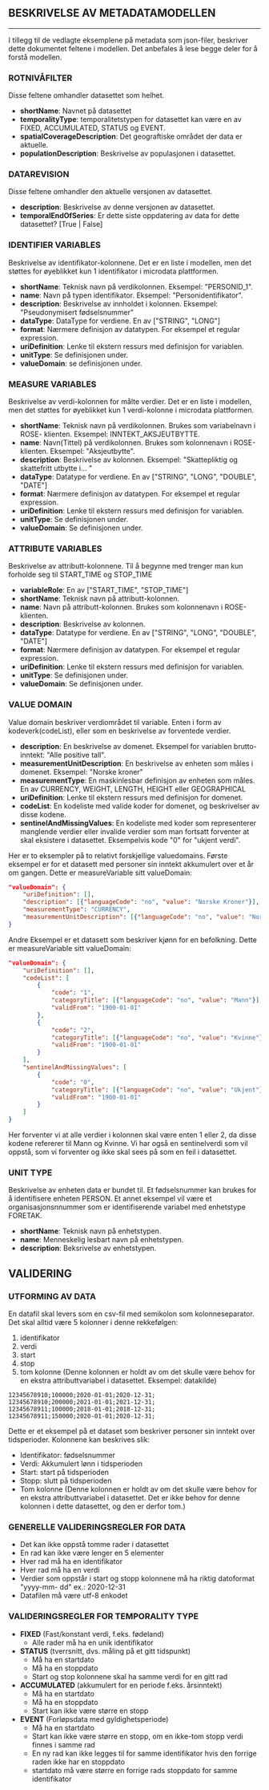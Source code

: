 ## BESKRIVELSE AV METADATAMODELLEN
_______
I tillegg til de vedlagte eksemplene på metadata som json-filer, beskriver dette dokumentet feltene i modellen. Det anbefales å lese begge deler for å forstå modellen.

### ROTNIVÅFILTER
Disse feltene omhandler datasettet som helhet.
* **shortName**: Navnet på datasettet
* **temporalityType**: temporalitetstypen for datasettet kan være en av FIXED, ACCUMULATED, STATUS og EVENT.
* **spatialCoverageDescription**: Det geograftiske området der data er aktuelle.
* **populationDescription**: Beskrivelse av populasjonen i datasettet.


### DATAREVISION
Disse feltene omhandler den aktuelle versjonen av datasettet.
* **description**: Beskrivelse av denne versjonen av datasettet.
* **temporalEndOfSeries**: Er dette siste oppdatering av data for dette datasettet? [True | False]

### IDENTIFIER VARIABLES
Beskrivelse av identifikator-kolonnene. Det er en liste i modellen, men det støttes for øyeblikket kun 1 identifikator i microdata plattformen.
* **shortName**: Teknisk navn på verdikolonnen. Eksempel: "PERSONID_1".
* **name**: Navn på typen identifikator. Eksempel: "Personidentifikator".
* **description**: Beskrivelse av innholdet i kolonnen. Eksempel: "Pseudonymisert fødselsnummer"
* **dataType**: DataType for verdiene. En av ["STRING", "LONG"]
* **format**: Nærmere definisjon av datatypen. For eksempel et regular expression.
* **uriDefinition**: Lenke til ekstern ressurs med definisjon for variablen.
* **unitType**: Se definisjonen under.
* **valueDomain**: se definisjonen under.

### MEASURE VARIABLES
Beskrivelse av verdi-kolonnen for målte verdier. Det er en liste i modellen, men det støttes for øyeblikket kun 1 verdi-kolonne i microdata plattformen.
* **shortName**: Teknisk navn på verdikolonnen. Brukes som variabelnavn i ROSE- klienten. Eksempel: INNTEKT_AKSJEUTBYTTE.
* **name**: Navn(Tittel) på verdikolonnen. Brukes som kolonnenavn i ROSE-klienten. Eksempel: "Aksjeutbytte".
* **description**: Beskrivelse av kolonnen. Eksempel: "Skattepliktig og skattefritt utbytte i... "
* **dataType**: Datatype for verdiene. En av ["STRING", "LONG", "DOUBLE", "DATE"]
* **format**: Nærmere definisjon av datatypen. For eksempel et regular expression.
* **uriDefinition**: Lenke til ekstern ressurs med definisjon for variablen.
* **unitType**: Se definisjonen under.
* **valueDomain**: Se definisjonen under.

### ATTRIBUTE VARIABLES
Beskrivelse av attributt-kolonnene. Til å begynne med trenger man kun forholde seg til START_TIME og STOP_TIME
* **variableRole**: En av ["START_TIME", "STOP_TIME"]
* **shortName**: Teknisk navn på attributt-kolonnen.
* **name**: Navn på attributt-kolonnen. Brukes som kolonnenavn i ROSE-klienten.
* **description**: Beskrivelse av kolonnen.
* **dataType**: Datatype for verdiene. En av ["STRING", "LONG", "DOUBLE", "DATE"]
* **format**: Nærmere definisjon av datatypen. For eksempel et regular expression.
* **uriDefinition**: Lenke til ekstern ressurs med definisjon for variablen.
* **unitType**: Se definisjonen under.
* **valueDomain**: Se definisjonen under.


### VALUE DOMAIN
Value domain beskriver verdiområdet til variable. Enten i form av kodeverk(codeList), eller som en beskrivelse av forventede verdier.
* **description**: En beskrivelse av domenet. Eksempel for variablen brutto-inntekt: "Alle positive tall".
* **measurementUnitDescription**: En beskrivelse av enheten som måles i domenet. Eksempel: "Norske kroner"
* **measurementType**: En maskinlesbar definisjon av enheten som måles. En av CURRENCY, WEIGHT, LENGTH, HEIGHT eller GEOGRAPHICAL
* **uriDefinition**: Lenke til ekstern ressurs med definisjon for domenet.
* **codeList**: En kodeliste med valide koder for domenet, og beskrivelser av disse kodene.
* **sentinelAndMissingValues**: En kodeliste med koder som representerer manglende
verdier eller invalide verdier som man fortsatt forventer at skal eksistere i datasettet. Eksempelvis kode "0" for "ukjent verdi".


Her er to eksempler på to relativt forskjellige valuedomains.
Første eksempel er for et datasett med personer sin inntekt akkumulert over et år om gangen. Dette er measureVariable sitt valueDomain:
```json
"valueDomain": {
    "uriDefinition": [],
    "description": [{"languageCode": "no", "value": "Norske Kroner"}],
    "measurementType": "CURRENCY",
    "measurementUnitDescription": [{"languageCode": "no", "value": "Norske Kroner"}]
}
```

Andre Eksempel er et datasett som beskriver kjønn for en befolkning. Dette er measureVariable sitt valueDomain:
```json
"valueDomain": {
    "uriDefinition": [],
    "codeList": [
        {
            "code": "1",
            "categoryTitle": [{"languageCode": "no", "value": "Mann"}],
            "validFrom": "1900-01-01"
        },
        {
            "code": "2",
            "categoryTitle": [{"languageCode": "no", "value": "Kvinne"}],
            "validFrom": "1900-01-01"
        }
    ],
    "sentinelAndMissingValues": [
        {
            "code": "0",
            "categoryTitle": [{"languageCode": "no", "value": "Ukjent"}],
            "validFrom": "1900-01-01"
        }
    ]
}
```

Her forventer vi at alle verdier i kolonnen skal være enten 1 eller 2, da disse kodene refererer til Mann og Kvinne. Vi har også en sentinelverdi som vil oppstå, som vi forventer og ikke skal sees på som en feil i datasettet.


### UNIT TYPE
Beskrivelse av enheten data er bundet til. Et fødselsnummer kan brukes for å identifisere enheten PERSON. Et annet eksempel vil være et organisasjonsnnummer som er identifiserende variabel med enhetstype FORETAK.

* **shortName**: Teknisk navn på enhetstypen.
* **name**: Menneskelig lesbart navn på enhetstypen.
* **description**: Beksrivelse av enhetstypen.


## VALIDERING

### UTFORMING AV DATA
En datafil skal levers som en csv-fil med semikolon som kolonneseparator. Det skal alltid være 5 kolonner i denne rekkefølgen:
1. identifikator
2. verdi
3. start
4. stop
5. tom kolonne (Denne kolonnen er holdt av om det skulle være behov for en ekstra attributtvariabel i datasettet. Eksempel: datakilde)

```
12345678910;100000;2020-01-01;2020-12-31;
12345678910;200000;2021-01-01;2021-12-31;
12345678911;100000;2018-01-01;2018-12-31;
12345678911;150000;2020-01-01;2020-12-31;
```

Dette er et eksempel på et dataset som beskriver personer sin inntekt over tidsperioder. Kolonnene kan beskrives slik:
* Identifikator: fødselsnummer
* Verdi: Akkumulert lønn i tidsperioden
* Start: start på tidsperioden
* Stopp: slutt på tidsperioden
* Tom kolonne (Denne kolonnen er holdt av om det skulle være behov for en ekstra attributtvariabel i datasettet. Det er ikke behov for denne kolonnen i dette datasettet, og den er derfor tom.)

### GENERELLE VALIDERINGSREGLER FOR DATA
* Det kan ikke oppstå tomme rader i datasettet
* En rad kan ikke være lenger en 5 elementer
* Hver rad må ha en identifikator
* Hver rad må ha en verdi
* Verdier som oppstår i start og stopp kolonnene må ha riktig datoformat "yyyy-mm- dd" ex.: 2020-12-31
* Datafilen må være utf-8 enkodet

### VALIDERINGSREGLER FOR TEMPORALITY TYPE
* **FIXED** (Fast/konstant verdi, f.eks. fødeland)
    - Alle rader må ha en unik identifikator
* **STATUS** (tverrsnitt, dvs. måling på et gitt tidspunkt)
    - Må ha en startdato
    - Må ha en stoppdato
    - Start og stop kolonnene skal ha samme verdi for en gitt rad
* **ACCUMULATED** (akkumulert for en periode f.eks. årsinntekt)
    - Må ha en startdato
    - Må ha en stoppdato
    - Start kan ikke være større en stopp
* **EVENT** (Forløpsdata med gyldighetsperiode)
    - Må ha en startdato
    - Start kan ikke være større en stopp, om en ikke-tom stopp verdi finnes i samme rad
    - En ny rad kan ikke legges til for samme identifikator hvis den forrige raden ikke har en stoppdato
    - startdato må være større en forrige rads stoppdato for samme identifikator 